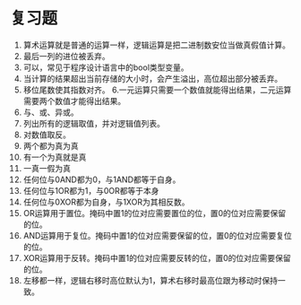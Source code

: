 # 复习题

1. 算术运算就是普通的运算一样，逻辑运算是把二进制数安位当做真假值计算。
2. 最后一列的进位被丢弃。
3. 可以，常见于程序设计语言中的bool类型变量。
4. 当计算的结果超出当前存储的大小时，会产生溢出，高位超出部分被丢弃。
5. 移位尾数使其指数对齐。
6.一元运算只需要一个数值就能得出结果，二元运算需要两个数值才能得出结果。
7. 与、或、异或。
8. 列出所有的逻辑取值，并对逻辑值列表。
9. 对数值取反。
10. 两个都为真为真
11. 有一个为真就是真
12. 一真一假为真
13. 任何位与0AND都为0，与1AND都等于自身。
14. 任何位与1OR都为1，与0OR都等于本身
15. 任何位与0XOR都为自身，与1XOR为其相反数。
16. OR运算用于置位。掩码中置1的位对应需要置位的位，置0的位对应需要保留的位。
17. AND运算用于复位。掩码中置1的位对应需要保留的位，置0的位对应需要复位的位。
18. XOR运算用于反转。掩码中置1的位对应需要反转的位，置0的位对应需要保留的位。
19. 左移都一样，逻辑右移时高位默认为1，算术右移时最高位跟为移动时保持一致。